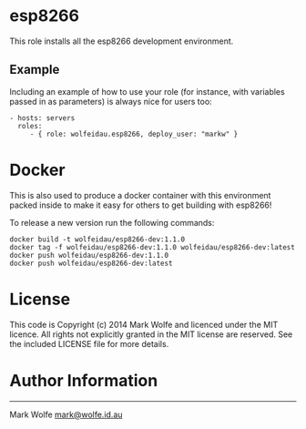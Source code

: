 # esp8266

This role installs all the esp8266 development environment.

## Example 

Including an example of how to use your role (for instance, with variables passed in as parameters) is always nice for users too:

    - hosts: servers
      roles:
         - { role: wolfeidau.esp8266, deploy_user: "markw" }

# Docker

This is also used to produce a docker container with this environment packed inside to make it easy for others to get building with esp8266!

To release a new version run the following commands:

    docker build -t wolfeidau/esp8266-dev:1.1.0
    docker tag -f wolfeidau/esp8266-dev:1.1.0 wolfeidau/esp8266-dev:latest
    docker push wolfeidau/esp8266-dev:1.1.0
    docker push wolfeidau/esp8266-dev:latest

# License

This code is Copyright (c) 2014 Mark Wolfe and licenced under the MIT licence. All rights not explicitly granted in the MIT license are reserved. See the included LICENSE file for more details.

# Author Information
------------------

Mark Wolfe <mark@wolfe.id.au>
